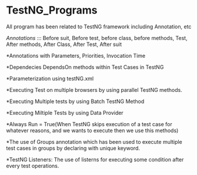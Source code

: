 # TestNG_Programs

All program has been related to TestNG framework including Annotation, etc

*Annotations* ::: Before suit, Before test, before class, before methods, Test, After methods, After Class, After Test, After suit

*Annotations with Parameters, Priorities, Invocation Time

*Dependecies DependsOn methods within Test Cases in TestNG

*Parameterization using testNG.xml

*Executing Test on multiple browsers by using parallel TestNG methods.

*Executing Multiple tests by using Batch TestNG Method

*Executing Miltiple Tests by using Data Provider

*Always Run = True(When TestNG skips execution of a test case for whatever reasons, and we wants to execute then we use this methods)

*The use of Groups annotation which has been used to execute multiple test cases in groups by declaring with unique keyword.

*TestNG Listeners: The use of listerns for executing some condition after every test operations.
